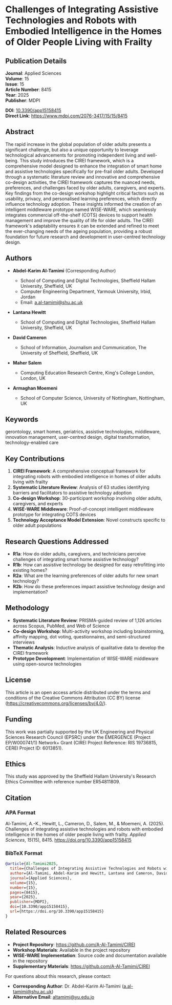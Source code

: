 # Challenges of Integrating Assistive Technologies and Robots with Embodied Intelligence in the Homes of Older People Living with Frailty

## Publication Details

**Journal**: Applied Sciences  
**Volume**: 15  
**Issue**: 15  
**Article Number**: 8415  
**Year**: 2025  
**Publisher**: MDPI  

**DOI**: [10.3390/app15158415](https://doi.org/10.3390/app15158415)  
**Direct Link**: https://www.mdpi.com/2076-3417/15/15/8415

## Abstract

The rapid increase in the global population of older adults presents a significant challenge, but also a unique opportunity to leverage technological advancements for promoting independent living and well-being. This study introduces the CIREI framework, which is a comprehensive model designed to enhance the integration of smart home and assistive technologies specifically for pre-frail older adults. Developed through a systematic literature review and innovative and comprehensive co-design activities, the CIREI framework captures the nuanced needs, preferences, and challenges faced by older adults, caregivers, and experts. Key findings from the co-design workshop highlight critical factors such as usability, privacy, and personalised learning preferences, which directly influence technology adoption. These insights informed the creation of an intelligent middleware prototype named WISE-WARE, which seamlessly integrates commercial off-the-shelf (COTS) devices to support health management and improve the quality of life for older adults. The CIREI framework's adaptability ensures it can be extended and refined to meet the ever-changing needs of the ageing population, providing a robust foundation for future research and development in user-centred technology design.

## Authors

- **Abdel-Karim Al-Tamimi** (Corresponding Author)
  - School of Computing and Digital Technologies, Sheffield Hallam University, Sheffield, UK
  - Computer Engineering Department, Yarmouk University, Irbid, Jordan
  - Email: a.al-tamimi@shu.ac.uk

- **Lantana Hewitt**
  - School of Computing and Digital Technologies, Sheffield Hallam University, Sheffield, UK

- **David Cameron**
  - School of Information, Journalism and Communication, The University of Sheffield, Sheffield, UK

- **Maher Salem**
  - Computing Education Research Centre, King's College London, London, UK

- **Armaghan Moemeni**
  - School of Computer Science, University of Nottingham, Nottingham, UK

## Keywords

gerontology, smart homes, geriatrics, assistive technologies, middleware, innovation management, user-centred design, digital transformation, technology-enabled care

## Key Contributions

1. **CIREI Framework**: A comprehensive conceptual framework for integrating robots with embodied intelligence in homes of older adults living with frailty
2. **Systematic Literature Review**: Analysis of 63 studies identifying barriers and facilitators to assistive technology adoption
3. **Co-design Workshop**: 30-participant workshop involving older adults, caregivers, and experts
4. **WISE-WARE Middleware**: Proof-of-concept intelligent middleware prototype for integrating COTS devices
5. **Technology Acceptance Model Extension**: Novel constructs specific to older adult populations

## Research Questions Addressed

- **R1a**: How do older adults, caregivers, and technicians perceive challenges of integrating smart home assistive technology?
- **R1b**: How can assistive technology be designed for easy retrofitting into existing homes?
- **R2a**: What are the learning preferences of older adults for new smart technology?
- **R2b**: How do these preferences impact assistive technology design and implementation?

## Methodology

- **Systematic Literature Review**: PRISMA-guided review of 1,126 articles across Scopus, PubMed, and Web of Science
- **Co-design Workshop**: Multi-activity workshop including brainstorming, affinity mapping, dot voting, questionnaires, and semi-structured interviews
- **Thematic Analysis**: Inductive analysis of qualitative data to develop the CIREI framework
- **Prototype Development**: Implementation of WISE-WARE middleware using open-source technologies

## License

This article is an open access article distributed under the terms and conditions of the Creative Commons Attribution (CC BY) license (https://creativecommons.org/licenses/by/4.0/).

## Funding

This work was partially supported by the UK Engineering and Physical Sciences Research Council (EPSRC) under the EMERGENCE (Project EP/W000741/1) Network+ Grant (CIREI Project Reference: RIS 19736815, CEREI Project ID: 6013851).

## Ethics

This study was approved by the Sheffield Hallam University's Research Ethics Committee with reference number ER54811809.

## Citation

### APA Format
Al-Tamimi, A.-K., Hewitt, L., Cameron, D., Salem, M., & Moemeni, A. (2025). Challenges of integrating assistive technologies and robots with embodied intelligence in the homes of older people living with frailty. *Applied Sciences*, *15*(15), 8415. https://doi.org/10.3390/app15158415

### BibTeX Format
```bibtex
@article{Al-Tamimi2025,
  title={Challenges of Integrating Assistive Technologies and Robots with Embodied Intelligence in the Homes of Older People Living with Frailty},
  author={Al-Tamimi, Abdel-Karim and Hewitt, Lantana and Cameron, David and Salem, Maher and Moemeni, Armaghan},
  journal={Applied Sciences},
  volume={15},
  number={15},
  pages={8415},
  year={2025},
  publisher={MDPI},
  doi={10.3390/app15158415},
  url={https://doi.org/10.3390/app15158415}
}
```

## Related Resources

- **Project Repository**: https://github.com/A-Al-Tamimi/CIREI
- **Workshop Materials**: Available in the project repository
- **WISE-WARE Implementation**: Source code and documentation available in the repository
- **Supplementary Materials**: https://github.com/A-Al-Tamimi/CIREI

For questions about this research, please contact:
- **Corresponding Author**: Dr. Abdel-Karim Al-Tamimi (a.al-tamimi@shu.ac.uk)
- **Alternative Email**: altamimi@yu.edu.jo
